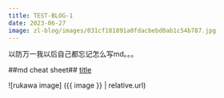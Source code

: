 ```yaml
---
title: TEST-BLOG-1
date: 2023-06-27
image: zl-blog/images/031cf181891a0fdacbebd0ab1c54b787.jpg
---
```

以防万一我以后自己都忘记怎么写md。。。

##md cheat sheet## 
[title](https://www.markdownguide.org/cheat-sheet/)

![rukawa image] ({{ image }} | relative.url) 
